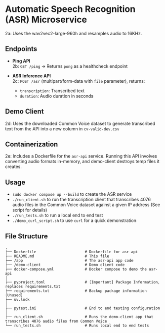 # Automatic Speech Recognition (ASR) Microservice

2a: Uses the wav2vec2-large-960h and resamples audio to 16KHz.

## Endpoints

- **Ping API**  
  2b: `GET /ping` → Returns `pong` as a healthcheck endpoint

- **ASR Inference API**  
  2c: `POST /asr` (multipart/form-data with `file` parameter), returns:
  - `transcription`: Transcribed text
  - `duration`: Audio duration in seconds

## Demo Client
2d: Uses the downloaded Common Voice dataset to generate transcribed text from
    the API into a new column in `cv-valid-dev.csv`

## Containerization
2e: Includes a Dockerfile for the `asr-api` service. Running this API involves converting audio formats in-memory, and demo-client destroys temp files it creates.

## Usage
- `sudo docker compose up --build` to create the ASR service
- `./run_client.sh` to run the transcription client that transcribes 4076 audio files in the Common Voice dataset against a given IP address (See script for details)
- `./run_tests.sh` to run a local end to end test
- `./demo_curl_script.sh` to use `curl` for a quick demonstration

## File Structure
```
.
├── Dockerfile                      # Dockerfile for asr-api
├── README.md                       # This file
├── /app                            # The asr-api app code
├── /demo-client                    # Demo client code
├── docker-compose.yml              # Docker compose to demo the asr-api
│
├── pyproject.toml                  # [Important] Package Information, replaces requirements.txt
├── requirements.txt                # Backup package information (Unused)
├── uv.lock                         
│
├── pytest.ini                      # End to end testing configuration
│
├── run_client.sh                   # Runs the demo-client app that transcribes 4076 audio files from Common Voice
└── run_tests.sh                    # Runs local end to end tests    
```
